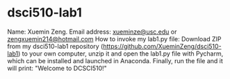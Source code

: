 # dsci510-lab1
Name: Xuemin Zeng.
Email address: xueminze@usc.edu or zengxuemin214@hotmail.com
How to invoke my lab1.py file: 
Download ZIP from my dsci510-lab1 repository (https://github.com/XueminZeng/dsci510-lab1) to your own computer, unzip it and open the lab1.py file with Pycharm, which can be installed and launched in Anaconda. Finally, run the file and it will print: "Welcome to DCSCI510!"

